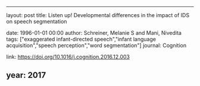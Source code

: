 ---
layout: post
title: Listen up! Developmental differences in the impact of IDS on speech segmentation

date: 1996-01-01 00:00
author: Schreiner, Melanie S and Mani, Nivedita
tags: ["exaggerated infant-directed speech","infant language acquisition","speech perception","word segmentation"]
journal: Cognition

link: https://doi.org/10.1016/j.cognition.2016.12.003

year: 2017
----